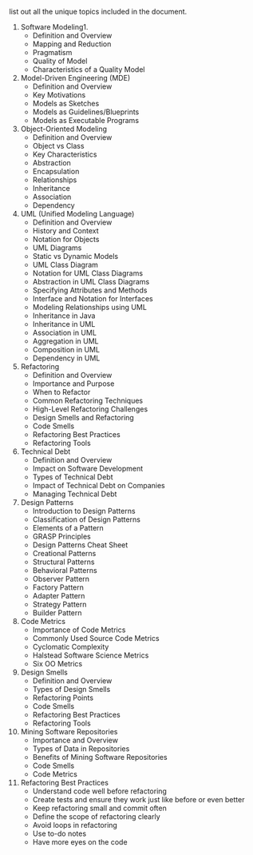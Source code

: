 list out all the unique topics included in the document.

1. Software Modeling1.
    - Definition and Overview
    - Mapping and Reduction
    - Pragmatism
    - Quality of Model
    - Characteristics of a Quality Model
2. Model-Driven Engineering (MDE)
    - Definition and Overview
    - Key Motivations
    - Models as Sketches
    - Models as Guidelines/Blueprints
    - Models as Executable Programs
3. Object-Oriented Modeling
    - Definition and Overview
    - Object vs Class
    - Key Characteristics
    - Abstraction
    - Encapsulation
    - Relationships
    - Inheritance
    - Association
    - Dependency
4. UML (Unified Modeling Language)
    - Definition and Overview
    - History and Context
    - Notation for Objects
    - UML Diagrams
    - Static vs Dynamic Models
    - UML Class Diagram
    - Notation for UML Class Diagrams
    - Abstraction in UML Class Diagrams
    - Specifying Attributes and Methods
    - Interface and Notation for Interfaces
    - Modeling Relationships using UML
    - Inheritance in Java
    - Inheritance in UML
    - Association in UML
    - Aggregation in UML
    - Composition in UML
    - Dependency in UML
5. Refactoring
    - Definition and Overview
    - Importance and Purpose
    - When to Refactor
    - Common Refactoring Techniques
    - High-Level Refactoring Challenges
    - Design Smells and Refactoring
    - Code Smells
    - Refactoring Best Practices
    - Refactoring Tools
6. Technical Debt
    - Definition and Overview
    - Impact on Software Development
    - Types of Technical Debt
    - Impact of Technical Debt on Companies
    - Managing Technical Debt
7. Design Patterns
    - Introduction to Design Patterns
    - Classification of Design Patterns
    - Elements of a Pattern
    - GRASP Principles
    - Design Patterns Cheat Sheet
    - Creational Patterns
    - Structural Patterns
    - Behavioral Patterns
    - Observer Pattern
    - Factory Pattern
    - Adapter Pattern
    - Strategy Pattern
    - Builder Pattern
8. Code Metrics
    - Importance of Code Metrics
    - Commonly Used Source Code Metrics
    - Cyclomatic Complexity
    - Halstead Software Science Metrics
    - Six OO Metrics
9. Design Smells
    - Definition and Overview
    - Types of Design Smells
    - Refactoring Points
    - Code Smells
    - Refactoring Best Practices
    - Refactoring Tools
10. Mining Software Repositories
    - Importance and Overview
    - Types of Data in Repositories
    - Benefits of Mining Software Repositories
    - Code Smells
    - Code Metrics
11. Refactoring Best Practices
    - Understand code well before refactoring
    - Create tests and ensure they work just like before or even better
    - Keep refactoring small and commit often
    - Define the scope of refactoring clearly
    - Avoid loops in refactoring
    - Use to-do notes
    - Have more eyes on the code